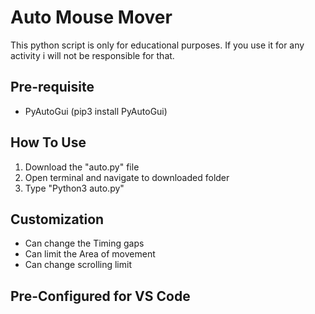 
# Auto Mouse Mover

This python script is only for educational purposes. If you use it for any activity i will not be responsible for that.

## Pre-requisite
- PyAutoGui (pip3 install PyAutoGui)

## How To Use

1. Download the "auto.py" file
2. Open terminal and navigate to downloaded folder 
3. Type "Python3 auto.py"

## Customization
- Can change the Timing gaps 
- Can limit the Area of movement
- Can change scrolling limit

## Pre-Configured for VS Code
